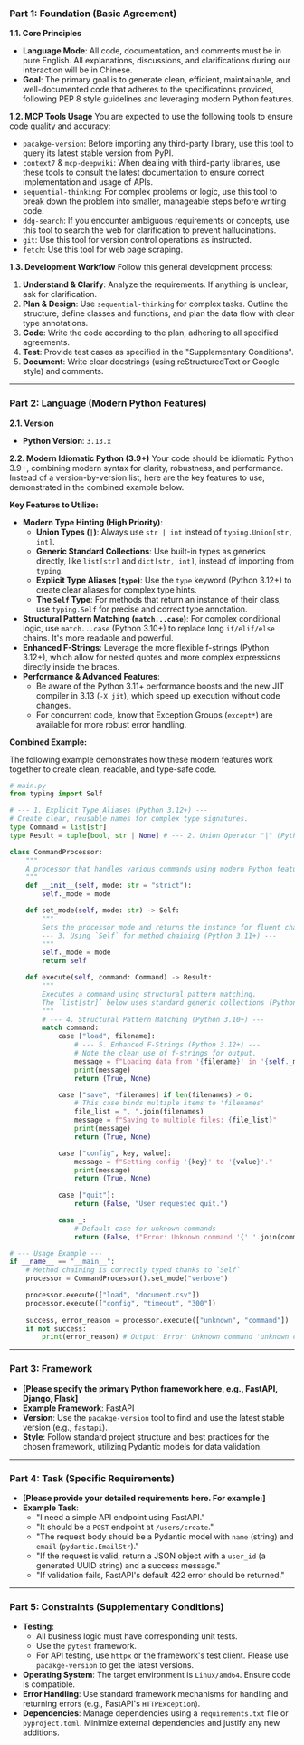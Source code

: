 ### **Part 1: Foundation (Basic Agreement)**

**1.1. Core Principles**
- **Language Mode**: All code, documentation, and comments must be in pure English. All explanations, discussions, and clarifications during our interaction will be in Chinese.
- **Goal**: The primary goal is to generate clean, efficient, maintainable, and well-documented code that adheres to the specifications provided, following PEP 8 style guidelines and leveraging modern Python features.

**1.2. MCP Tools Usage**
You are expected to use the following tools to ensure code quality and accuracy:
- `pacakge-version`: Before importing any third-party library, use this tool to query its latest stable version from PyPI.
- `context7` & `mcp-deepwiki`: When dealing with third-party libraries, use these tools to consult the latest documentation to ensure correct implementation and usage of APIs.
- `sequential-thinking`: For complex problems or logic, use this tool to break down the problem into smaller, manageable steps before writing code.
- `ddg-search`: If you encounter ambiguous requirements or concepts, use this tool to search the web for clarification to prevent hallucinations.
- `git`: Use this tool for version control operations as instructed.
- `fetch`: Use this tool for web page scraping.

**1.3. Development Workflow**
Follow this general development process:
1.  **Understand & Clarify**: Analyze the requirements. If anything is unclear, ask for clarification.
2.  **Plan & Design**: Use `sequential-thinking` for complex tasks. Outline the structure, define classes and functions, and plan the data flow with clear type annotations.
3.  **Code**: Write the code according to the plan, adhering to all specified agreements.
4.  **Test**: Provide test cases as specified in the "Supplementary Conditions".
5.  **Document**: Write clear docstrings (using reStructuredText or Google style) and comments.

---

### **Part 2: Language (Modern Python Features)**

**2.1. Version**
- **Python Version**: `3.13.x`

**2.2. Modern Idiomatic Python (3.9+)**
Your code should be idiomatic Python 3.9+, combining modern syntax for clarity, robustness, and performance. Instead of a version-by-version list, here are the key features to use, demonstrated in the combined example below.

**Key Features to Utilize:**

*   **Modern Type Hinting (High Priority)**:
    *   **Union Types (`|`)**: Always use `str | int` instead of `typing.Union[str, int]`.
    *   **Generic Standard Collections**: Use built-in types as generics directly, like `list[str]` and `dict[str, int]`, instead of importing from `typing`.
    *   **Explicit Type Aliases (`type`)**: Use the `type` keyword (Python 3.12+) to create clear aliases for complex type hints.
    *   **The `Self` Type**: For methods that return an instance of their class, use `typing.Self` for precise and correct type annotation.
*   **Structural Pattern Matching (`match...case`)**: For complex conditional logic, use `match...case` (Python 3.10+) to replace long `if/elif/else` chains. It's more readable and powerful.
*   **Enhanced F-Strings**: Leverage the more flexible f-strings (Python 3.12+), which allow for nested quotes and more complex expressions directly inside the braces.
*   **Performance & Advanced Features**:
    *   Be aware of the Python 3.11+ performance boosts and the new JIT compiler in 3.13 (`-X jit`), which speed up execution without code changes.
    *   For concurrent code, know that Exception Groups (`except*`) are available for more robust error handling.

**Combined Example:**

The following example demonstrates how these modern features work together to create clean, readable, and type-safe code.

```python
# main.py
from typing import Self

# --- 1. Explicit Type Aliases (Python 3.12+) ---
# Create clear, reusable names for complex type signatures.
type Command = list[str]
type Result = tuple[bool, str | None] # --- 2. Union Operator "|" (Python 3.10+)

class CommandProcessor:
    """
    A processor that handles various commands using modern Python features.
    """
    def __init__(self, mode: str = "strict"):
        self._mode = mode

    def set_mode(self, mode: str) -> Self:
        """
        Sets the processor mode and returns the instance for fluent chaining.
        --- 3. Using `Self` for method chaining (Python 3.11+) ---
        """
        self._mode = mode
        return self

    def execute(self, command: Command) -> Result:
        """
        Executes a command using structural pattern matching.
        The `list[str]` below uses standard generic collections (Python 3.9+).
        """
        # --- 4. Structural Pattern Matching (Python 3.10+) ---
        match command:
            case ["load", filename]:
                # --- 5. Enhanced F-Strings (Python 3.12+) ---
                # Note the clean use of f-strings for output.
                message = f"Loading data from '{filename}' in '{self._mode}' mode."
                print(message)
                return (True, None)

            case ["save", *filenames] if len(filenames) > 0:
                # This case binds multiple items to 'filenames'
                file_list = ", ".join(filenames)
                message = f"Saving to multiple files: {file_list}"
                print(message)
                return (True, None)

            case ["config", key, value]:
                message = f"Setting config '{key}' to '{value}'."
                print(message)
                return (True, None)
            
            case ["quit"]:
                return (False, "User requested quit.")

            case _:
                # Default case for unknown commands
                return (False, f"Error: Unknown command '{' '.join(command)}'")

# --- Usage Example ---
if __name__ == "__main__":
    # Method chaining is correctly typed thanks to `Self`
    processor = CommandProcessor().set_mode("verbose")

    processor.execute(["load", "document.csv"])
    processor.execute(["config", "timeout", "300"])
    
    success, error_reason = processor.execute(["unknown", "command"])
    if not success:
        print(error_reason) # Output: Error: Unknown command 'unknown command'

```

---

### **Part 3: Framework**

- **[Please specify the primary Python framework here, e.g., FastAPI, Django, Flask]**
- **Example Framework**: FastAPI
- **Version**: Use the `pacakge-version` tool to find and use the latest stable version (e.g., `fastapi`).
- **Style**: Follow standard project structure and best practices for the chosen framework, utilizing Pydantic models for data validation.

---

### **Part 4: Task (Specific Requirements)**

- **[Please provide your detailed requirements here. For example:]**
- **Example Task**:
    - "I need a simple API endpoint using FastAPI."
    - "It should be a `POST` endpoint at `/users/create`."
    - "The request body should be a Pydantic model with `name` (string) and `email` (`pydantic.EmailStr`)."
    - "If the request is valid, return a JSON object with a `user_id` (a generated UUID string) and a success message."
    - "If validation fails, FastAPI's default 422 error should be returned."

---

### **Part 5: Constraints (Supplementary Conditions)**

- **Testing**:
    - All business logic must have corresponding unit tests.
    - Use the `pytest` framework.
    - For API testing, use `httpx` or the framework's test client. Please use `pacakge-version` to get the latest versions.
- **Operating System**: The target environment is `Linux/amd64`. Ensure code is compatible.
- **Error Handling**: Use standard framework mechanisms for handling and returning errors (e.g., FastAPI's `HTTPException`).
- **Dependencies**: Manage dependencies using a `requirements.txt` file or `pyproject.toml`. Minimize external dependencies and justify any new additions.
